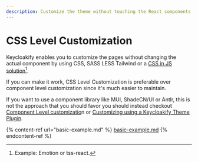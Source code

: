 ```yaml
---
description: Customize the theme without touching the React components
---
```


# CSS Level Customization

Keycloakify enables you to customize the pages without changing the actual component by using CSS, SASS LESS Tailwind or a [CSS in JS solution](#user-content-fn-1)[^1].

If you can make it work, CSS Level Customization is preferable over component level customization since it's much easier to maintain.

If you want to use a component library like MUI, ShadeCN/UI or Antlr, this is not the approach that you should favor you should instead checkout [Component Level customizatio](../component-level-customization/)n or [Customizing using a Keycloakify Theme Plugin](../customizing-using-a-keycloakify-theme-plugin.md).

{% content-ref url="basic-example.md" %}
[basic-example.md](basic-example.md)
{% endcontent-ref %}

[^1]: Example: Emotion or tss-react.
